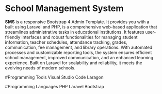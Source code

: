 # School Management System
**SMS** is a responsive Bootstrap 4 Admin Template. It provides you with a  built using Laravel and PHP, is a comprehensive web-based application that streamlines administrative tasks in educational institutions. It features user-friendly interfaces and robust functionalities for managing student information, teacher schedules, attendance tracking, grades, communication, fee management, and library operations. With automated processes and customizable reporting tools, the system ensures efficient school management, improved communication, and an enhanced learning experience. Built on Laravel for scalability and reliability, it meets the evolving needs of modern schools.

#Programming Tools 
Visual Studio Code
Laragon

#Programming Languages
PHP
Laravel
Bootstrap
